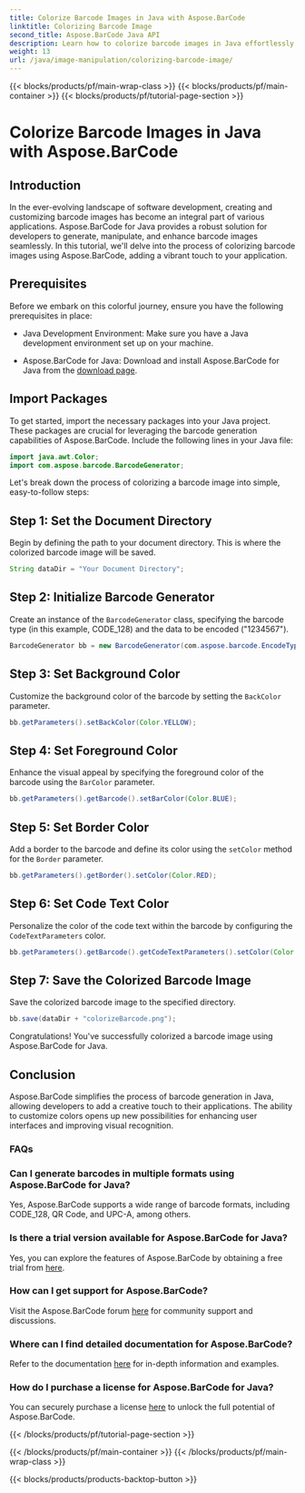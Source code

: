 ```yaml
---
title: Colorize Barcode Images in Java with Aspose.BarCode
linktitle: Colorizing Barcode Image
second_title: Aspose.BarCode Java API
description: Learn how to colorize barcode images in Java effortlessly using Aspose.BarCode. Follow our step-by-step guide for vibrant and visually appealing results.
weight: 13
url: /java/image-manipulation/colorizing-barcode-image/
---
```


{{< blocks/products/pf/main-wrap-class >}}
{{< blocks/products/pf/main-container >}}
{{< blocks/products/pf/tutorial-page-section >}}

# Colorize Barcode Images in Java with Aspose.BarCode


## Introduction

In the ever-evolving landscape of software development, creating and customizing barcode images has become an integral part of various applications. Aspose.BarCode for Java provides a robust solution for developers to generate, manipulate, and enhance barcode images seamlessly. In this tutorial, we'll delve into the process of colorizing barcode images using Aspose.BarCode, adding a vibrant touch to your application.

## Prerequisites

Before we embark on this colorful journey, ensure you have the following prerequisites in place:

- Java Development Environment: Make sure you have a Java development environment set up on your machine.

- Aspose.BarCode for Java: Download and install Aspose.BarCode for Java from the [download page](https://releases.aspose.com/barcode/java/).

## Import Packages

To get started, import the necessary packages into your Java project. These packages are crucial for leveraging the barcode generation capabilities of Aspose.BarCode. Include the following lines in your Java file:

```java
import java.awt.Color;
import com.aspose.barcode.BarcodeGenerator;
```

Let's break down the process of colorizing a barcode image into simple, easy-to-follow steps:

## Step 1: Set the Document Directory

Begin by defining the path to your document directory. This is where the colorized barcode image will be saved.

```java
String dataDir = "Your Document Directory";
```

## Step 2: Initialize Barcode Generator

Create an instance of the `BarcodeGenerator` class, specifying the barcode type (in this example, CODE_128) and the data to be encoded ("1234567").

```java
BarcodeGenerator bb = new BarcodeGenerator(com.aspose.barcode.EncodeTypes.CODE_128, "1234567");
```

## Step 3: Set Background Color

Customize the background color of the barcode by setting the `BackColor` parameter.

```java
bb.getParameters().setBackColor(Color.YELLOW);
```

## Step 4: Set Foreground Color

Enhance the visual appeal by specifying the foreground color of the barcode using the `BarColor` parameter.

```java
bb.getParameters().getBarcode().setBarColor(Color.BLUE);
```

## Step 5: Set Border Color

Add a border to the barcode and define its color using the `setColor` method for the `Border` parameter.

```java
bb.getParameters().getBorder().setColor(Color.RED);
```

## Step 6: Set Code Text Color

Personalize the color of the code text within the barcode by configuring the `CodeTextParameters` color.

```java
bb.getParameters().getBarcode().getCodeTextParameters().setColor(Color.RED);
```

## Step 7: Save the Colorized Barcode Image

Save the colorized barcode image to the specified directory.

```java
bb.save(dataDir + "colorizeBarcode.png");
```

Congratulations! You've successfully colorized a barcode image using Aspose.BarCode for Java.

## Conclusion

Aspose.BarCode simplifies the process of barcode generation in Java, allowing developers to add a creative touch to their applications. The ability to customize colors opens up new possibilities for enhancing user interfaces and improving visual recognition.

### FAQs

### Can I generate barcodes in multiple formats using Aspose.BarCode for Java?
Yes, Aspose.BarCode supports a wide range of barcode formats, including CODE_128, QR Code, and UPC-A, among others.

### Is there a trial version available for Aspose.BarCode for Java?
Yes, you can explore the features of Aspose.BarCode by obtaining a free trial from [here](https://releases.aspose.com/).

### How can I get support for Aspose.BarCode?
Visit the Aspose.BarCode forum [here](https://forum.aspose.com/c/barcode/13) for community support and discussions.

### Where can I find detailed documentation for Aspose.BarCode?
Refer to the documentation [here](https://reference.aspose.com/barcode/java/) for in-depth information and examples.

### How do I purchase a license for Aspose.BarCode for Java?
You can securely purchase a license [here](https://purchase.aspose.com/buy) to unlock the full potential of Aspose.BarCode.


{{< /blocks/products/pf/tutorial-page-section >}}

{{< /blocks/products/pf/main-container >}}
{{< /blocks/products/pf/main-wrap-class >}}

{{< blocks/products/products-backtop-button >}}

